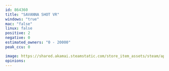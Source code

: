 ```yaml
---
id: 864360
title: "SAVANNA SHOT VR"
windows: "true"
mac: "false"
linux: false
positive: 2
negative: 0
estimated_owners: "0 - 20000"
peak_ccu: 0

image: https://shared.akamai.steamstatic.com/store_item_assets/steam/apps/864360/header.jpg?t=1527660377
opinions:
---
```

